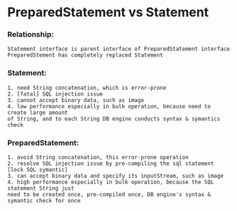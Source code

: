 # PreparedStatement vs Statement 


### Relationship: 
    Statement interface is parent interface of PreparedStatement interface
    PreparedStement has completely replaced Statement





### Statement:
    1. need String concatenation, which is error-prone
    2. [fatal] SQL injection issue 
    3. cannot accept binary data, such as image
    4. low performance especially in bulk operation, because need to create large amount
    of String, and to each String DB engine conducts syntax & symantics check




### PreparedStatement:
    1. avoid String concatenation, this error-prone operation
    2. resolve SQL injection issue by pre-compiling the sql statement [lock SQL symantic]
    3. can accept binary data and specify its inputStream, such as image
    4. high performance especially in bulk operation, because the SQL statement String just
    need to be created once, pre-compiled once, DB engine's syntax & symantic check for once
    


